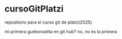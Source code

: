 # cursoGitPlatzi
repositorio para el curso git de platzi(2025)


mi primera guebonadita en git hub? no, no es la primera